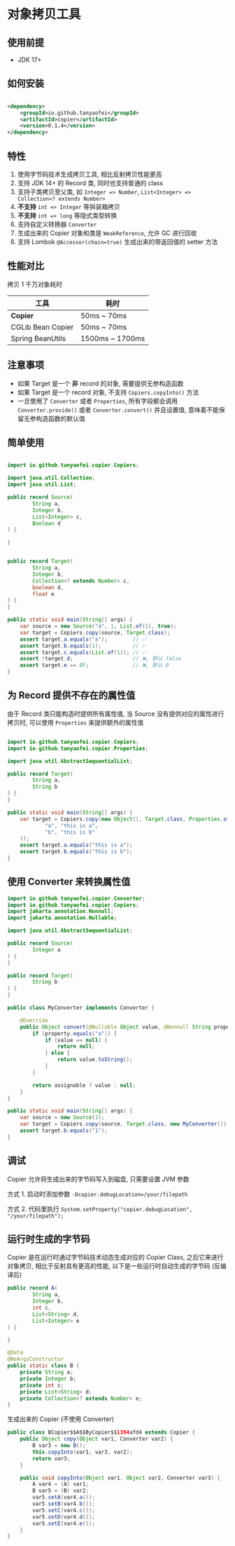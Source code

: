 # 对象拷贝工具

## 使用前提

+ JDK 17+

## 如何安装

```xml

<dependency>
    <groupId>io.github.tanyaofei</groupId>
    <artifactId>copier</artifactId>
    <version>0.1.4</version>
</dependency>
```

## 特性

1. 使用字节码技术生成拷贝工具, 相比反射拷贝性能更高
2. 支持 JDK 14+ 的 Record 类, 同时也支持普通的 class
3. 支持子类拷贝至父类, 如 `Integer => Number`, `List<Integer> => Collection<? extends Number>`
4. **不支持** `int => Integer` 等拆装箱拷贝
5. **不支持** `int => long` 等隐式类型转换
6. 支持自定义转换器 `Converter`
7. 生成出来的 Copier 对象和类是 `WeakReference`, 允许 GC 进行回收
8. 支持 Lombok `@Accessor(chain=true)` 生成出来的带返回值的 setter 方法

## 性能对比

拷贝 1 千万对象耗时

| 工具                | 耗时              |
|-------------------|-----------------|
| **Copier**        | 50ms ~ 70ms     |
| CGLib Bean Copier | 50ms ~ 70ms     |
| Spring BeanUtils  | 1500ms ~ 1700ms |

## 注意事项

+ 如果 Target 是一个 **非** record 的对象, 需要提供无参构造函数
+ 如果 Target 是一个 record 对象, 不支持 `Copiers.copyInto()` 方法
+ 一旦使用了 `Converter` 或者 `Properties`, 所有字段都会调用 `Converter.provide()` 或者 `Converter.convert()` 并且设置值, 意味着不能保留无参构造函数的默认值

## 简单使用

```java

import io.github.tanyaofei.copier.Copiers;

import java.util.Collection;
import java.util.List;

public record Source(
        String a,
        Integer b,
        List<Integer> c,
        Boolean d
) {

}


public record Target(
        String a,
        Integer b,
        Collection<? extends Number> c,
        boolean d,
        float e
) {
}

public static void main(String[] args) {
    var source = new Source("a", 1, List.of(1), true);
    var target = Copiers.copy(source, Target.class);
    assert target.a.equals("a");        // ✅
    assert target.b.equals(1);          // ✅
    assert target.c.equals(List.of(1)); // ✅
    assert !target.d;                   // ❌, 默认 false
    assert target.e == 0F;              // ❌, 默认 0
}
```

## 为 Record 提供不存在的属性值

由于 Record 类只能构造时提供所有属性值, 当 Source 没有提供对应的属性进行拷贝时, 可以使用 `Properties` 来提供额外的属性值

```java

import io.github.tanyaofei.copier.Copiers;
import io.github.tanyaofei.copier.Properties;

import java.util.AbstractSequentialList;

public record Target(
        String a,
        String b
) {
}

public static void main(String[] args) {
    var target = Copiers.copy(new Object(), Target.class, Properties.of(
            "a", "this is a",
            "b", "this is b"
    ));
    assert target.a.equals("this is a");
    assert target.b.equals("this is b");
}


```

## 使用 Converter 来转换属性值

```java
import io.github.tanyaofei.copier.Converter;
import io.github.tanyaofei.copier.Copiers;
import jakarta.annotation.Nonnull;
import jakarta.annotation.Nullable;

import java.util.AbstractSequentialList;

public record Source(
        Integer a
) {
}

public record Target(
        String b
) {
}

public class MyConverter implements Converter {

    @Override
    public Object convert(@Nullable Object value, @Nonnull String property, @Nonnull Class<?> propertyType, boolean assignable) {
        if (property.equals("a")) {
            if (value == null) {
                return null;
            } else {
                return value.toString();
            }
        }

        return assignable ? value : null;
    }
}

public static void main(String[] args) {
    var source = new Source(1);
    var target = Copiers.copy(source, Target.class, new MyConverter());
    assert target.b.equals("1");
}

```

## 调试

Copier 允许将生成出来的字节码写入到磁盘, 只需要设置 JVM 参数

方式 1. 启动时添加参数 `-Dcopier.debugLocation=/your/filepath`

方式 2. 代码里执行 `System.setProperty("copier.debugLocation", "/your/filepath");`

## 运行时生成的字节码

Copier 是在运行时通过字节码技术动态生成对应的 Copier Class, 之后它来进行对象拷贝, 相比于反射具有更高的性能, 以下是一些运行时自动生成的字节码 (反编译后)

```java
public record A(
        String a,
        Integer b,
        int c,
        List<String> d,
        List<Integer> e
) {

}

@Data
@NoArgsConstructor
public static class B {
    private String a;
    private Integer b;
    private int c;
    private List<String> d;
    private Collection<? extends Number> e;
}
```

生成出来的 Copier (不使用 Converter)

```java
public class BCopier$$A$$ByCopier$$1394afd4 extends Copier {
    public Object copy(Object var1, Converter var2) {
        B var3 = new B();
        this.copyInto(var1, var3, var2);
        return var3;
    }

    public void copyInto(Object var1, Object var2, Converter var3) {
        A var4 = (A) var1;
        B var5 = (B) var2;
        var5.setA(var4.a());
        var5.setB(var4.b());
        var5.setC(var4.c());
        var5.setD(var4.d());
        var5.setE(var4.e());
    }
}
```